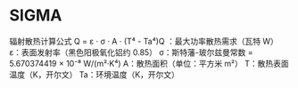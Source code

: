 # SIGMA
辐射散热计算公式 Q = ε · σ · A · (T⁴ - Ta⁴)Q ：最大功率散热需求（瓦特 W）  ε：表面发射率（黑色阳极氧化铝约 0.85）  σ：斯特藩-玻尔兹曼常数 = 5.670374419 × 10⁻⁸ W/(m²·K⁴)  A：散热面积（单位：平方米 m²）  T：散热表面温度（K，开尔文）  Ta：环境温度（K，开尔文）
